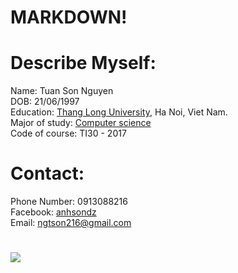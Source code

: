 # MARKDOWN!
  
  
# Describe Myself:  
Name: Tuan Son Nguyen  
DOB: 21/06/1997  
Education: [Thang Long University](http://www.thanglong.edu.vn), Ha Noi, Viet Nam.  
Major of study: [Computer science](http://thanglong.edu.vn/khoa-bo-mon/khoa-toan-tin/b-mon-tin/gt-bmtin/1203-gioi-thieu-bo-mon-tin-hoc)  
Code of course: TI30 - 2017  

# Contact:  
Phone Number: 0913088216  
Facebook: [anhsondz](http://www.fb.com/socdownny)  
Email: ngtson216@gmail.com  
  
#   
![](https://blog.payoneer.com/wp-content/uploads/2016/09/freelance-coder-847x361.png)